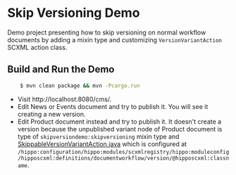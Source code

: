 # Skip Versioning Demo

Demo project presenting how to skip versioning on normal workflow documents
by adding a mixin type and customizing ```VersionVariantAction``` SCXML action class.

## Build and Run the Demo

```bash
    $ mvn clean package && mvn -Pcargo.run
```

- Visit http://localhost:8080/cms/.
- Edit News or Events document and try to publish it. You will see it creating a new version.
- Edit Product document instead and try to publish it. It doesn't create a version
  because the unpublished variant node of Product document is type of ```skipversiondemo:skipversioning``` mixin type and [SkippableVersionVariantAction.java](cms/src/main/java/org/example/skip/version/demo/cms/workflow/action/SkippableVersionVariantAction.java) which is configured at
  ```/hippo:configuration/hippo:modules/scxmlregistry/hippo:moduleconfig/hipposcxml:definitions/documentworkflow/version/@hipposcxml:classname```.

  

